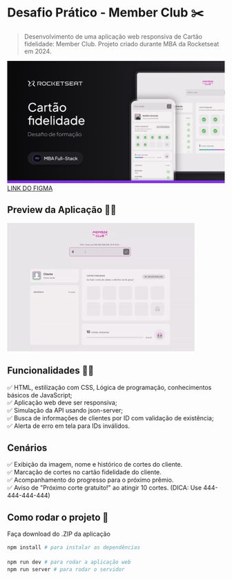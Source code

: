 # Desafio Prático - Member Club ✂️
> Desenvolvimento de uma aplicação web responsiva de Cartão fidelidade: Member Club.
Projeto criado durante MBA da Rocketseat em 2024.

![Preview do FIGMA](./docs/figma-cover.png)
[LINK DO FIGMA](https://www.figma.com/community/file/1380913092616830278)


## Preview da Aplicação  👨‍🎨

![Member Club Desktop / Mobile](./docs/Cartao-Fidelidade-Member-Club.gif)

## Funcionalidades 👨‍💼
✅ HTML, estilização com CSS, Lógica de programação, conhecimentos básicos de JavaScript; <br/>
✅ Aplicação web deve ser responsiva; <br/>
✅ Simulação da API usando json-server; <br/>
✅ Busca de informações de clientes por ID com validação de existência; <br/>
✅ Alerta de erro em tela para IDs inválidos.

## Cenários
✅ Exibição da imagem, nome e histórico de cortes do cliente. <br/>
✅ Marcação de cortes no cartão fidelidade do cliente. <br/>
✅ Acompanhamento do progresso para o próximo prêmio. <br/>
✅ Aviso de "Próximo corte gratuito!" ao atingir 10 cortes. (DICA: Use 444-444-444-444)

## Como rodar o projeto 🚀
Faça download do .ZIP da aplicação <br/>

```bash
npm install # para instalar as dependências

npm run dev # para rodar a aplicação web
npm run server # para rodar o servidor

```
